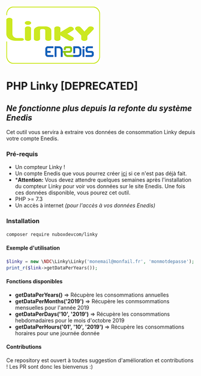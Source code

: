 ![Enedis Linky](images/linky-enedis-logo.png)
# PHP Linky [DEPRECATED]

## *Ne fonctionne plus depuis la refonte du système Enedis*

Cet outil vous servira à extraire vos données de consommation Linky depuis votre compte Enedis.

### Pré-requis
- Un compteur Linky !
- Un compte Enedis que vous pourrez créer [ici](https://espace-client-particuliers.enedis.fr/web/espace-particuliers/accueil) si ce n'est pas déjà fait.
- *__Attention:__ Vous devez attendre quelques semaines après l'installation du compteur Linky pour voir vos données sur le site Enedis. Une fois ces données disponible, vous pourez cet outil.
- PHP >= 7.3
- Un accès à internet _(pour l'accès à vos données Enedis)_

### Installation
```bash
composer require nuboxdevcom/linky
```


#### Exemple d'utilisation
```php
$linky = new \NDC\Linky\Linky('monemail@monfail.fr', 'monmotdepasse'); // Vos identifiants Enedis
print_r($link->getDataPerYears());
```


#### Fonctions disponibles
- __getDataPerYears()__ => Récupère les consommations annuelles
- __getDataPerMonths('2019')__ => Récupère les conmsommations mensuelles pour l'année 2019
- __getDataPerDays('10', '2019')__ => Récupère les consommations hebdomadaires pour le mois d'octobre 2019
- __getDataPerHours('01', '10', '2019')__ => Récupère les consommations horaires pour une journée donnée


#### Contributions
Ce repository est ouvert à toutes suggestion d'amélioration et contributions ! Les PR sont donc les bienvenus :)
